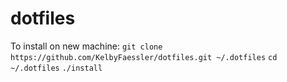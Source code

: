 # dotfiles

To install on new machine:
`git clone https://github.com/KelbyFaessler/dotfiles.git ~/.dotfiles`
`cd ~/.dotfiles`
`./install`
